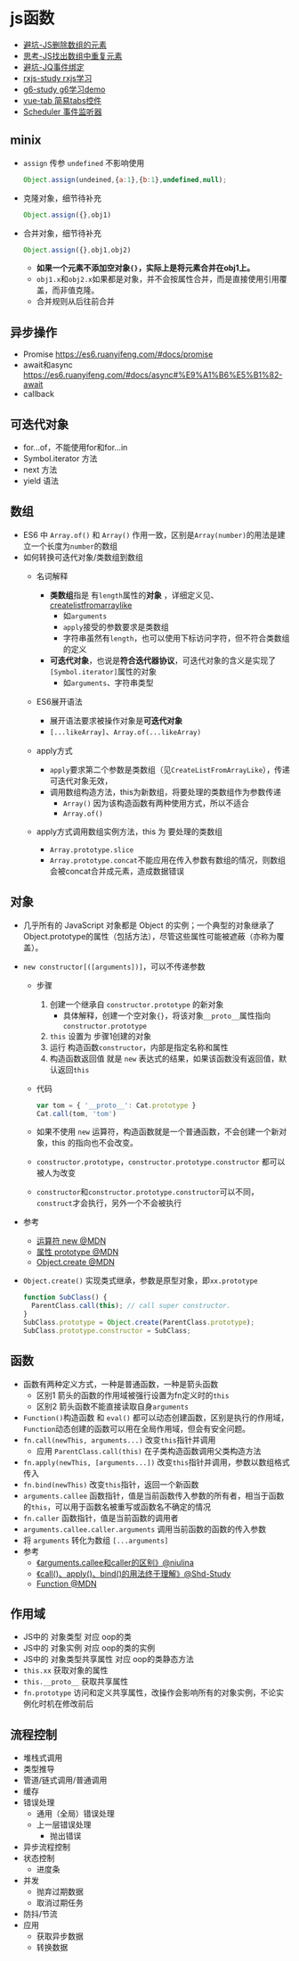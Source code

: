 # js函数

* [避坑-JS删除数组的元素](js-delete-array-item)
* [思考-JS找出数组中重复元素](js-filter-array-repeat-item)
* [避坑-JQ事件绑定](jq-event)
* [rxjs-study rxjs学习](rxjs-study)
* [g6-study g6学习demo](g6-study)
* [vue-tab 简易tabs控件](vue-tab)
* [Scheduler 事件监听器](Scheduler)

## minix

* `assign` 传参 `undefined` 不影响使用

  ```js
  Object.assign(undeined,{a:1},{b:1},undefined,null);
  ```

* 克隆对象，细节待补充

  ```js
  Object.assign({},obj1)
  ```

* 合并对象，细节待补充

  ```js
  Object.assign({},obj1,obj2)
  ```

  * **如果一个元素不添加空对象`{}`，实际上是将元素合并在obj1上。**
  * `obj1.x`和`obj2.x`如果都是对象，并不会按属性合并，而是直接使用引用覆盖，而非值克隆。
  * 合并规则从后往前合并

## 异步操作

* Promise <https://es6.ruanyifeng.com/#docs/promise>
* await和async <https://es6.ruanyifeng.com/#docs/async#%E9%A1%B6%E5%B1%82-await>
* callback

## 可迭代对象

* for...of，不能使用for和for...in
* Symbol.iterator 方法
* next 方法
* yield 语法

## 数组

* ES6 中 `Array.of()` 和 `Array()` 作用一致，区别是`Array(number)`的用法是建立一个长度为`number`的数组
* 如何转换可迭代对象/类数组到数组
  * 名词解释
    * **类数组**指是 有`length`属性的**对象** ，详细定义见[](https://tc39.es/ecma262/#sec-lengthofarraylike)、[createlistfromarraylike](https://tc39.es/ecma262/#sec-createlistfromarraylike)
      * 如`arguments`
      * `apply`接受的参数要求是类数组
      * 字符串虽然有`length`，也可以使用下标访问字符，但不符合类数组的定义
    * **可迭代对象**，也说是**符合迭代器协议**，可迭代对象的含义是实现了`[Symbol.iterator]`属性的对象
      * 如`arguments`、字符串类型
  * ES6展开语法
    * 展开语法要求被操作对象是**可迭代对象**
    * `[...likeArray]`、`Array.of(...likeArray)`
  * apply方式
    * `apply`要求第二个参数是类数组（见`CreateListFromArrayLike`），传递可迭代对象无效，
    * 调用数组构造方法，this为新数组，将要处理的类数组作为参数传递
      * `Array()` 因为该构造函数有两种使用方式，所以不适合
      * `Array.of()`

  * apply方式调用数组实例方法，this 为 要处理的类数组
    * `Array.prototype.slice`
    * `Array.prototype.concat`不能应用在传入参数有数组的情况，则数组会被concat合并成元素，造成数据错误

## 对象

* 几乎所有的 JavaScript 对象都是 Object 的实例；一个典型的对象继承了Object.prototype的属性（包括方法），尽管这些属性可能被遮蔽（亦称为覆盖）。
* `new constructor[([arguments])]`，可以不传递参数
  * 步骤
    1. 创建一个继承自 `constructor.prototype` 的新对象
       * 具体解释，创建一个空对象`{}`，将该对象`__proto__`属性指向`constructor.prototype`
    2. `this` 设置为 步骤1创建的对象
    3. 运行 构造函数`constructor`，内部是指定名称和属性
    4. 构造函数返回值 就是 `new` 表达式的结果，如果该函数没有返回值，默认返回`this`
  * 代码

    ```js
    var tom = { '__proto__': Cat.prototype }
    Cat.call(tom, 'tom')
    ```

  * 如果不使用 `new` 运算符，构造函数就是一个普通函数，不会创建一个新对象，this 的指向也不会改变。
  * `constructor.prototype`，`constructor.prototype.constructor`  都可以被人为改变
  * `constructor`和`constructor.prototype.constructor`可以不同，`construct`才会执行，另外一个不会被执行
* 参考
  * [运算符 new @MDN](https://developer.mozilla.org/zh-CN/docs/Web/JavaScript/Reference/Operators/new)
  * [属性 prototype @MDN](https://developer.mozilla.org/zh-CN/docs/Web/JavaScript/Reference/Global_Objects/Object/prototype)
  * [Object.create @MDN](https://developer.mozilla.org/zh-CN/docs/Web/JavaScript/Reference/Global_Objects/Object/create)
* `Object.create()` 实现类式继承，参数是原型对象，即`xx.prototype`

  ```js
  function SubClass() {
    ParentClass.call(this); // call super constructor.
  }
  SubClass.prototype = Object.create(ParentClass.prototype);
  SubClass.prototype.constructor = SubClass;
  ```

## 函数

* 函数有两种定义方式，一种是普通函数，一种是箭头函数
  * 区别1 箭头的函数的作用域被强行设置为fn定义时的`this`
  * 区别2 箭头函数不能直接读取自身`arguments`
* `Function()`构造函数 和 `eval()` 都可以动态创建函数，区别是执行的作用域，`Function`动态创建的函数可以用在全局作用域，但会有安全问题。
* `fn.call(newThis, arguments...)` 改变`this`指针并调用
  * 应用 `ParentClass.call(this)` 在子类构造函数调用父类构造方法
* `fn.apply(newThis, [arguments...])` 改变`this`指针并调用，参数以数组格式传入
* `fn.bind(newThis)` 改变`this`指针，返回一个新函数
* `arguments.callee` 函数指针，值是当前函数传入参数的所有者，相当于函数的`this`，可以用于函数名被重写或函数名不确定的情况
* `fn.caller` 函数指针，值是当前函数的调用者
* `arguments.callee.caller.arguments` 调用当前函数的函数的传入参数
* 将 `arguments` 转化为数组 `[...arguments]`
* 参考
  * [《arguments.callee和caller的区别》@niulina](https://www.cnblogs.com/niulina/p/5701404.html)
  * [《call()、apply()、bind()的用法终于理解》@Shd-Study](https://www.cnblogs.com/Shd-Study/p/6560808.html)
  * [Function @MDN](https://developer.mozilla.org/zh-CN/docs/Web/JavaScript/Reference/Global_Objects/Function)

## 作用域

* JS中的 对象类型 对应 oop的类
* JS中的 对象实例 对应 oop的类的实例
* JS中的 对象类型共享属性 对应 oop的类静态方法
* `this.xx` 获取对象的属性
* `this.__proto__` 获取共享属性
* `fn.prototype` 访问和定义共享属性，改操作会影响所有的对象实例，不论实例化时机在修改前后

## 流程控制

* 堆栈式调用
* 类型推导
* 管道/链式调用/普通调用
* 缓存
* 错误处理
  * 通用（全局）错误处理
  * 上一层错误处理
    * 抛出错误
* 异步流程控制
* 状态控制
  * 进度条
* 并发
  * 抛弃过期数据
  * 取消过期任务
* 防抖/节流
* 应用
  * 获取异步数据
  * 转换数据
